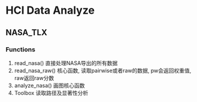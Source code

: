 # HCI Data Analyze

## NASA_TLX

### Functions

1. read_nasa() 直接处理NASA导出的所有数据
2. read_nasa_raw() 核心函数, 读取pairwise或者raw的数据, pw会返回权重值, raw返回raw分数
3. analyze_nasa() 画图核心函数
4. Toolbox 读取路径及显著性分析

